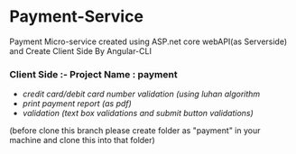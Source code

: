# Payment-Service
Payment Micro-service created using ASP.net core webAPI(as Serverside) and Create Client Side By Angular-CLI 

### Client Side :- Project Name : payment
  - *credit card/debit card number validation (using luhan algorithm*
  - *print payment report (as pdf)*
  - *validation (text box validations and submit button validations)*
  
  (before clone this branch please create folder as "payment" in your machine and clone this into that folder)
